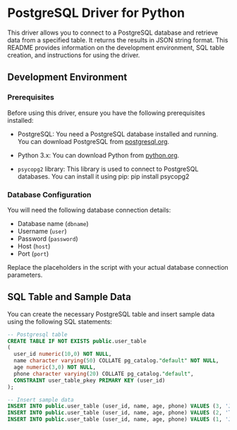 # PostgreSQL Driver for Python

This driver allows you to connect to a PostgreSQL database and retrieve data from a specified table. It returns the results in JSON string format. This README provides information on the development environment, SQL table creation, and instructions for using the driver.

## Development Environment

### Prerequisites

Before using this driver, ensure you have the following prerequisites installed:

- PostgreSQL: You need a PostgreSQL database installed and running. You can download PostgreSQL from [postgresql.org](https://www.postgresql.org/download/).

- Python 3.x: You can download Python from [python.org](https://www.python.org/downloads/).

- `psycopg2` library: This library is used to connect to PostgreSQL databases. You can install it using pip: pip install psycopg2

### Database Configuration

You will need the following database connection details:

- Database name (`dbname`)
- Username (`user`)
- Password (`password`)
- Host (`host`)
- Port (`port`)

Replace the placeholders in the script with your actual database connection parameters.

## SQL Table and Sample Data

You can create the necessary PostgreSQL table and insert sample data using the following SQL statements:

```sql
-- Postgresql table
CREATE TABLE IF NOT EXISTS public.user_table
(
  user_id numeric(10,0) NOT NULL,
  name character varying(50) COLLATE pg_catalog."default" NOT NULL,
  age numeric(3,0) NOT NULL,
  phone character varying(20) COLLATE pg_catalog."default",
  CONSTRAINT user_table_pkey PRIMARY KEY (user_id)
);

-- Insert sample data
INSERT INTO public.user_table (user_id, name, age, phone) VALUES (3, 'Jenny', 34, NULL);
INSERT INTO public.user_table (user_id, name, age, phone) VALUES (2, 'Tom', 29, '1-800-123-1234');
INSERT INTO public.user_table (user_id, name, age, phone) VALUES (1, 'John', 28, NULL);
```
